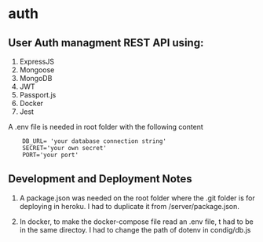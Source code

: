 # auth
## User Auth managment REST API using:
1. ExpressJS
2. Mongoose
3. MongoDB
4. JWT
5. Passport.js
6. Docker
7. Jest


A .env file is needed in root folder with the following content
```
    DB_URL= 'your database connection string'
    SECRET='your own secret'
    PORT='your port'
```
## Development and Deployment Notes

1. A package.json was needed on the root folder where the .git folder is for deploying in heroku. I had to duplicate it from /server/package.json.

2. In docker, to make the docker-compose file read an .env file, t had to be in the same directoy. I had to change the path of dotenv in condig/db.js